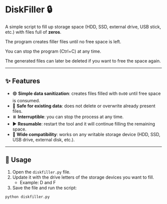 # DiskFiller 🔒  

A simple script to fill up storage space (HDD, SSD, external drive, USB stick, etc.) with files full of **zeros**.

The program creates filler files until no free space is left.

You can stop the program (Ctrl+C) at any time.

The generated files can later be deleted if you want to free the space again.

---

## ✨ Features

- 🟢 **Simple data sanitization**: creates files filled with `0x00` until free space is consumed.  
- 🛑 **Safe for existing data**: does not delete or overwrite already present files.  
- ⏸️ **Interruptible**: you can stop the process at any time.  
- ▶️ **Resumable**: restart the tool and it will continue filling the remaining space.  
- 💽 **Wide compatibility**: works on any writable storage device (HDD, SSD, USB drive, external disk, etc.).  
---

## 🚀 Usage

1. Open the `diskfiller.py` file.
2. Update it with the drive letters of the storage devices you want to fill.
   - Example: D and F 
3. Save the file and run the script:

```bash
python diskfiller.py
```

